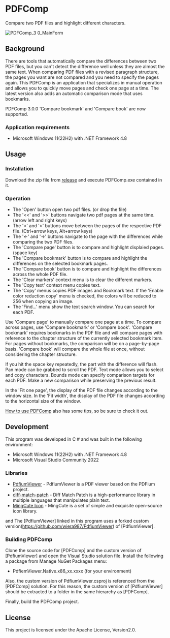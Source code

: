 # PDFComp
Compare two PDF files and highlight different characters.

![PDFComp_3 0_MainForm](https://github.com/user-attachments/assets/a10aae2a-4c8a-45b9-b398-9ff2a608c8f6)

## Background

There are tools that automatically compare the differences between two PDF files, but you can't detect the difference well unless they are almost the same text.
When comparing PDF files with a revised paragraph structure, the pages you want are not compared and you need to specify the pages again.
This PDFComp is an application that specializes in manual operation and allows you to quickly move pages and check one page at a time.
The latest version also adds an automatic comparison mode that uses bookmarks.

PDFComp 3.0.0
'Compare bookmark' and 'Compare book' are now supported.

### Application requirements

* Microsoft Windows 11(22H2) with .NET Framework 4.8

## Usage
### Installation

Download the zip file from [release](https://github.com/wiera987/PDFComp/releases) and execute PDFComp.exe contained in it.

### Operation

* The 'Open' button open two pdf files. (or drop the file)
* The '<<' and '>>' buttons navigate two pdf pages at the same time. (arrow left and right keys)
* The '<' and '>' buttons move between the pages of the respective PDF file. (Ctrl+arrow keys, Alt+arrow keys)
* The '<-' and '->' buttons navigate to the page with the differences while comparing the two PDF files.
* The 'Compare page' button is to compare and highlight displaied pages. (space key)
* The 'Compare bookmark' button is to compare and highlight the differences on the selected bookmark pages.
* The 'Compare book' button is to compare and highlight the differences across the whole PDF file.
* The 'Clear markers' context menu is to clear the different markers.
* The 'Copy text' context menu copies text.
* The 'Copy' menus copies PDF images and Bookmark text. If the 'Enable color reduction copy' menu is checked, the colors will be reduced to 256 when copying an image.
* The 'Find...' menu show the text search window. You can search for each PDF.

Use 'Compare page' to manually compare one page at a time.
To compare across pages, use 'Compare bookmark' or 'Compare book'.
'Compare bookmark' requires bookmarks in the PDF file and will compare pages with reference to the chapter structure of the currently selected bookmark item. For pages without bookmarks, the comparison will be on a page-by-page basis.
'Compare book' will compare the whole file at once, without considering the chapter structure.

If you hit the space key repeatedly, the part with the difference will flash.
Pan mode can be grabbed to scroll the PDF.
Text mode allows you to select and copy characters.
Bounds mode can specify comparison targets for each PDF. Make a new comparison while preserving the previous result.

In the 'Fit one page', the display of the PDF file changes according to the window size.
In the 'Fit width', the display of the PDF file changes according to the horizontal size of the window.

[How to use PDFComp](https://github.com/wiera987/PDFComp/wiki) also has some tips, so be sure to check it out.

## Development

This program was developed in C # and was built in the following environment:

* Microsoft Windows 11(22H2) with .NET Framework 4.8
* Microsoft Visual Studio Community 2022

### Libraries

* [PdfiumViewer](https://github.com/pvginkel/PdfiumViewer/) - PdfiumViewer is a PDF viewer based on the PDFium project.
* [diff-match-patch](https://github.com/google/diff-match-patch/) - Diff Match Patch is a high-performance library in multiple languages that manipulates plain text.
* [MingCute Icon](https://github.com/Richard9394/MingCute) - MingCute is a set of simple and exquisite open-source icon library.

and The [PdfiumViewer] linked in this program uses a forked custom version(https://github.com/wiera987/PdfiumViewer) of [PdfiumViewer].

### Building PDFComp
Clone the source code for [PDFComp] and the custom version of [PdfiumViewer] and open the Visual Studio solution file.
Install the following a package from Manage NuGet Packages menu:

* PdfiemViewer.Native.x86_xx.xxxx (for your environment)

Also, the custom version of PdfiumViewer.csproj is referenced from the [PDFComp] solution.
For this reason, the custom version of [PdfiumViewer] should be extracted to a folder in the same hierarchy as [PDFComp].

Finally, build the PDFComp project.

## License

This project is licensed under the Apache License, Version2.0.
